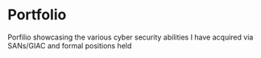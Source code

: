# Portfolio
Porfilio showcasing the various cyber security abilities I have acquired via SANs/GIAC and formal positions held
